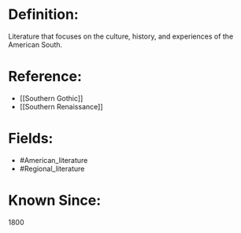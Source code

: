 

# Definition:
Literature that focuses on the culture, history, and experiences of the American South.

# Reference:
- [[Southern Gothic]]
- [[Southern Renaissance]]

# Fields: 
- #American_literature
- #Regional_literature

# Known Since:
1800

